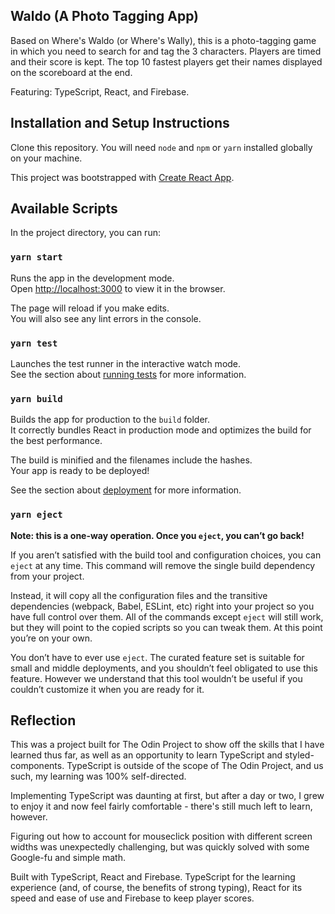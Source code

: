 ## Waldo (A Photo Tagging App)

Based on Where's Waldo (or Where's Wally), this is a photo-tagging game in which you need to search for and tag the 3 characters.
Players are timed and their score is kept.
The top 10 fastest players get their names displayed on the scoreboard at the end.

Featuring: TypeScript, React, and Firebase.

## Installation and Setup Instructions

Clone this repository. You will need `node` and `npm` or `yarn` installed globally on your machine.  

This project was bootstrapped with [Create React App](https://github.com/facebook/create-react-app).

## Available Scripts

In the project directory, you can run:

### `yarn start`

Runs the app in the development mode.\
Open [http://localhost:3000](http://localhost:3000) to view it in the browser.

The page will reload if you make edits.\
You will also see any lint errors in the console.

### `yarn test`

Launches the test runner in the interactive watch mode.\
See the section about [running tests](https://facebook.github.io/create-react-app/docs/running-tests) for more information.

### `yarn build`

Builds the app for production to the `build` folder.\
It correctly bundles React in production mode and optimizes the build for the best performance.

The build is minified and the filenames include the hashes.\
Your app is ready to be deployed!

See the section about [deployment](https://facebook.github.io/create-react-app/docs/deployment) for more information.

### `yarn eject`

**Note: this is a one-way operation. Once you `eject`, you can’t go back!**

If you aren’t satisfied with the build tool and configuration choices, you can `eject` at any time. This command will remove the single build dependency from your project.

Instead, it will copy all the configuration files and the transitive dependencies (webpack, Babel, ESLint, etc) right into your project so you have full control over them. All of the commands except `eject` will still work, but they will point to the copied scripts so you can tweak them. At this point you’re on your own.

You don’t have to ever use `eject`. The curated feature set is suitable for small and middle deployments, and you shouldn’t feel obligated to use this feature. However we understand that this tool wouldn’t be useful if you couldn’t customize it when you are ready for it.

## Reflection

  This was a project built for The Odin Project to show off the skills that I have learned thus far, as well as an opportunity to learn TypeScript and styled-components. TypeScript is outside of the scope of The Odin Project, and us such, my learning was 100% self-directed. 
  
  Implementing TypeScript was daunting at first, but after a day or two, I grew to enjoy it and now feel fairly comfortable - there's still much left to learn, however.
  
  Figuring out how to account for mouseclick position with different screen widths was unexpectedly challenging, but was quickly solved with some Google-fu and simple math.

  Built with TypeScript, React and Firebase. TypeScript for the learning experience (and, of course, the benefits of strong typing), React for its speed and ease of use and Firebase to keep player scores.